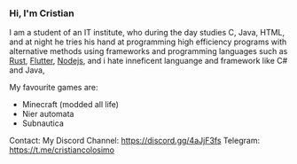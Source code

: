 ### Hi, I'm Cristian

I am a student of an IT institute, who during the day studies C, Java, HTML, and at night he tries his hand at programming high efficiency programs with alternative methods using frameworks and programming languages such as [Rust](https://www.rust-lang.org/), [Flutter](https://flutter.dev/), [Nodejs](https://nodejs.org/), 
and i hate inneficent languange and framework like C# and Java, 

My favourite games are: 
  - Minecraft (modded all life)
  - Nier automata
  - Subnautica
  

Contact: 
  My Discord Channel: https://discord.gg/4aJjF3fs
  Telegram: https://t.me/cristiancolosimo
<!--
**cristiancolosimo/cristiancolosimo** is a ✨ _special_ ✨ repository because its `README.md` (this file) appears on your GitHub profile.

Here are some ideas to get you started:

- 🔭 I’m currently working on ...
- 🌱 I’m currently learning ...
- 👯 I’m looking to collaborate on ...
- 🤔 I’m looking for help with ...
- 💬 Ask me about ...
- 📫 How to reach me: ...
- 😄 Pronouns: ...
- ⚡ Fun fact: ...
-->
